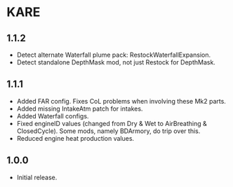 # KARE

## 1.1.2
* Detect alternate Waterfall plume pack: RestockWaterfallExpansion.
* Detect standalone DepthMask mod, not just Restock for DepthMask.

## 1.1.1
* Added FAR config. Fixes CoL problems when involving these Mk2 parts.
* Added missing IntakeAtm patch for intakes.
* Added Waterfall configs.
* Fixed engineID values (changed from Dry & Wet to AirBreathing & ClosedCycle). Some mods, namely BDArmory, do trip over this.
* Reduced engine heat production values.

## 1.0.0
* Initial release.
